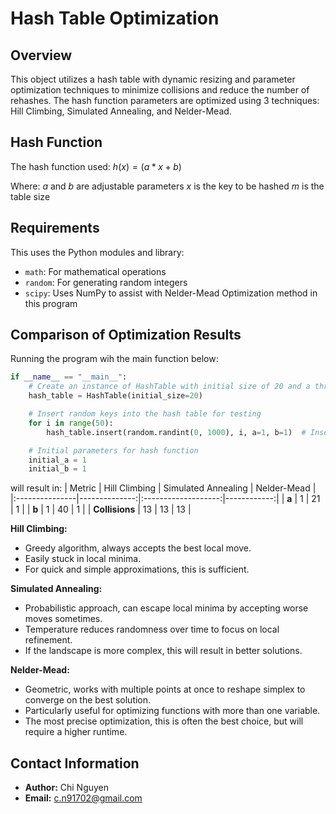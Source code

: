 # Hash Table Optimization

## Overview
This object utilizes a hash table with dynamic resizing and parameter optimization techniques to minimize collisions and reduce the number of rehashes. The hash function parameters are optimized using 3 techniques: Hill Climbing, Simulated Annealing, and Nelder-Mead. 

## Hash Function
The hash function used:
    $h(x) = (a*x + b) % m$

Where:
    *a* and *b* are adjustable parameters
    *x* is the key to be hashed
    *m* is the table size

## Requirements
This uses the Python modules and library:
- `math`: For mathematical operations
- `random`: For generating random integers
- `scipy`: Uses NumPy to assist with Nelder-Mead Optimization method in this program

## Comparison of Optimization Results
Running the program wih the main function below:
```python
if __name__ == "__main__":
    # Create an instance of HashTable with initial size of 20 and a threshold load factor
    hash_table = HashTable(initial_size=20)

    # Insert random keys into the hash table for testing
    for i in range(50):
        hash_table.insert(random.randint(0, 1000), i, a=1, b=1)  # Insert with default parameters

    # Initial parameters for hash function
    initial_a = 1
    initial_b = 1
```
will result in:
| Metric         | Hill Climbing | Simulated Annealing | Nelder-Mead |
|:---------------|--------------:|:-------------------:|------------:|
| **a**          | 1             | 21                  | 1           |
| **b**          | 1             | 40                  | 1           |
| **Collisions** | 13            | 13                  | 13          |

**Hill Climbing:**
- Greedy algorithm, always accepts the best local move.
- Easily stuck in local minima.
- For quick and simple approximations, this is sufficient.
  
**Simulated Annealing:**
- Probabilistic approach, can escape local minima by accepting worse moves sometimes.
- Temperature reduces randomness over time to focus on local refinement.
- If the landscape is more complex, this will result in better solutions.

**Nelder-Mead:**
- Geometric, works with multiple points at once to reshape simplex to converge on the best solution.
- Particularly useful for optimizing functions with more than one variable.
- The most precise optimization, this is often the best choice, but will require a higher runtime.

## Contact Information
- **Author:** Chi Nguyen
- **Email:** c.n91702@gmail.com
